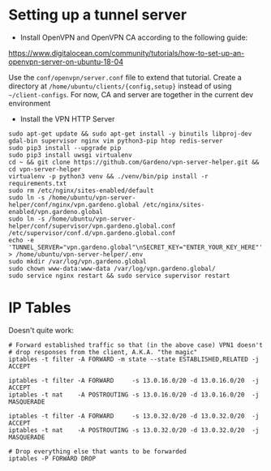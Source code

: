 # Setting up a tunnel server

- Install OpenVPN and OpenVPN CA according to the following guide: 

https://www.digitalocean.com/community/tutorials/how-to-set-up-an-openvpn-server-on-ubuntu-18-04

Use the `conf/openvpn/server.conf` file to extend that tutorial. Create a directory at `/home/ubuntu/clients/{config,setup}`
instead of using `~/client-configs`. For now, CA and server are together in the current dev environment

- Install the VPN HTTP Server

```
sudo apt-get update && sudo apt-get install -y binutils libproj-dev gdal-bin supervisor nginx vim python3-pip htop redis-server
sudo pip3 install --upgrade pip
sudo pip3 install uwsgi virtualenv
cd ~ && git clone https://github.com/Gardeno/vpn-server-helper.git && cd vpn-server-helper
virtualenv -p python3 venv && ./venv/bin/pip install -r requirements.txt
sudo rm /etc/nginx/sites-enabled/default
sudo ln -s /home/ubuntu/vpn-server-helper/conf/nginx/vpn.gardeno.global /etc/nginx/sites-enabled/vpn.gardeno.global
sudo ln -s /home/ubuntu/vpn-server-helper/conf/supervisor/vpn.gardeno.global.conf /etc/supervisor/conf.d/vpn.gardeno.global.conf
echo -e 'TUNNEL_SERVER="vpn.gardeno.global"\nSECRET_KEY="ENTER_YOUR_KEY_HERE"' > /home/ubuntu/vpn-server-helper/.env
sudo mkdir /var/log/vpn.gardeno.global
sudo chown www-data:www-data /var/log/vpn.gardeno.global/
sudo service nginx restart && sudo service supervisor restart
```

# IP Tables

Doesn't quite work:

```
# Forward established traffic so that (in the above case) VPN1 doesn't
# drop responses from the client, A.K.A. "the magic"
iptables -t filter -A FORWARD -m state --state ESTABLISHED,RELATED -j ACCEPT

iptables -t filter -A FORWARD     -s 13.0.16.0/20 -d 13.0.16.0/20  -j ACCEPT
iptables -t nat    -A POSTROUTING -s 13.0.16.0/20 -d 13.0.16.0/20  -j MASQUERADE

iptables -t filter -A FORWARD     -s 13.0.32.0/20 -d 13.0.32.0/20  -j ACCEPT
iptables -t nat    -A POSTROUTING -s 13.0.32.0/20 -d 13.0.32.0/20  -j MASQUERADE

# Drop everything else that wants to be forwarded
iptables -P FORWARD DROP
```